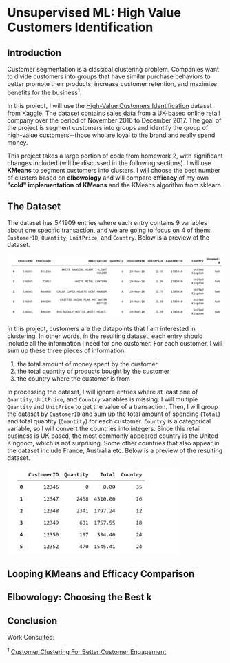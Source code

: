 # Unsupervised ML: High Value Customers Identification

## Introduction

Customer segmentation is a classical clustering problem. Companies want to divide customers into groups that have similar purchase behaviors to better promote their products, increase customer retention, and maximize benefits for the business<sup>1</sup>.


In this project, I will use the [High-Value Customers Identification](https://www.kaggle.com/vik2012kvs/high-value-customers-identification) dataset from Kaggle. The dataset contains sales data from a UK-based online retail company over the period of November 2016 to December 2017. The goal of the project is segment customers into groups and identify the group of high-value customers--those who are loyal to the brand and really spend money.

This project takes a large portion of code from homework 2, with significant changes included (will be discussed in the following sections). I will use **KMeans** to segment customers into clusters. I will choose the best number of clusters based on **elbowology** and will compare **efficacy** of my own **"cold" implementation of KMeans** and the KMeans algorithm from sklearn.

## The Dataset

The dataset has 541909 entries where each entry contains 9 variables about one specific transaction, and we are going to focus on 4 of them: `CustomerID`, `Quantity`, `UnitPrice`, and `Country`. Below is a preview of the dataset.

<img src="dataset_preview.png" alt="preview of the dataset" width="850"/>

In this project, customers are the datapoints that I am interested in clustering. In other words, in the resulting dataset, each entry should include all the information I need for one customer. For each customer, I will sum up these three pieces of information:

1. the total amount of money spent by the customer
2. the total quantity of products bought by the customer
3. the country where the customer is from

In processing the dataset, I will ignore entries where at least one of `Quantity`, `UnitPrice`, and `Country` variables is missing. I will multiple `Quantity` and `UnitPrice` to get the value of a transaction. Then, I will group the dataset by `CustomerID` and sum up the total amount of spending (`Total`) and total quantity (`Quantity`) for each customer. `Country` is a categorical variable, so I will convert the countries into integers. Since this retail business is UK-based, the most commonly appeared country is the United Kingdom, which is not surprising. Some other countries that also appear in the dataset include France, Australia etc. Below is a preview of the resulting dataset.

<img src="resulting_dataset_preview.png" width="400"/>

## Looping KMeans and Efficacy Comparison

## Elbowology: Choosing the Best k

## Conclusion

Work Consulted:

<sup>1</sup> [Customer Clustering For Better Customer Engagement](https://www.c-zentrix.com/blog/customer-clustering-for-better-customer-engagement)